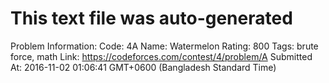 # This text file was auto-generated

Problem Information:
Code: 4A
Name: Watermelon
Rating: 800
Tags: brute force, math
Link: https://codeforces.com/contest/4/problem/A
Submitted At: 2016-11-02 01:06:41 GMT+0600 (Bangladesh Standard Time)